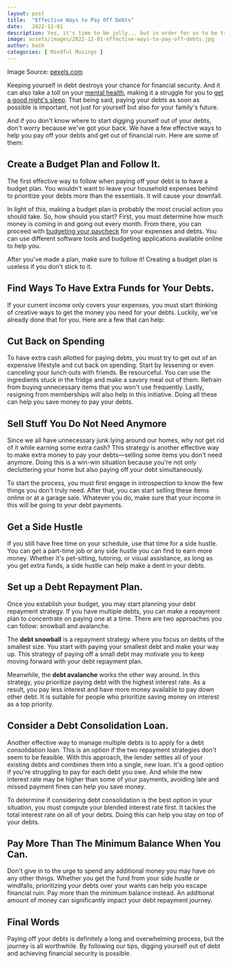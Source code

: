```yaml
---
layout: post
title:  "Effective Ways to Pay Off Debts"
date:   2022-12-01
description: Yes, it's time to be jolly... but in order for us to be truly jolly in the long run, we need to take care of our finances. Here are some effective ways to help you pay off your debts and get out of financial ruin.
image: assets/images/2022-12-01-effective-ways-to-pay-off-debts.jpg
author: bash
categories: [ Mindful Musings ]
---
```


Image Source: [pexels.com](https://www.pexels.com/photo/crop-faceless-person-with-cash-and-calculator-app-on-smartphone-4386292/)

Keeping yourself in debt destroys your chance for financial security. And it can also take a toll on your [mental health](https://www.coachrye.com/2021/our-mental-health-plays-a-vital-role-in-our-health-as-a-whole), making it a struggle for you to [get a good night's sleep](https://www.coachrye.com/2021/how-to-get-a-good-nights-sleep). That being said, paying your debts as soon as possible is important, not just for yourself but also for your family's future.

And if you don't know where to start digging yourself out of your debts, don't worry because we've got your back. We have a few effective ways to help you pay off your debts and get out of financial ruin. Here are some of them:


## Create a Budget Plan and Follow It.

The first effective way to follow when paying off your debt is to have a budget plan. You wouldn't want to leave your household expenses behind to prioritize your debts more than the essentials. It will cause your downfall.

In light of this, making a budget plan is probably the most crucial action you should take. So, how should you start? First, you must determine how much money is coming in and going out every month. From there, you can proceed with [budgeting your paycheck](https://www2.earnin.com/blog/complete-beginner-guide-budgeting) for your expenses and debts. You can use different software tools and budgeting applications available online to help you.

After you've made a plan, make sure to follow it! Creating a budget plan is useless if you don't stick to it.


## Find Ways To Have Extra Funds for Your Debts. 

If your current income only covers your expenses, you must start thinking of creative ways to get the money you need for your debts. Luckily, we've already done that for you. Here are a few that can help:


## Cut Back on Spending 

To have extra cash allotted for paying debts, you must try to get out of an expensive lifestyle and cut back on spending. Start by lessening or even canceling your lunch outs with friends. Be resourceful. You can use the ingredients stuck in the fridge and make a savory meal out of them. Refrain from buying unnecessary items that you won't use frequently. Lastly, resigning from memberships will also help in this initiative. Doing all these can help you save money to pay your debts.


## Sell Stuff You Do Not Need Anymore

Since we all have unnecessary junk lying around our homes, why not get rid of it while earning some extra cash? This strategy is another effective way to make extra money to pay your debts—selling some items you don't need anymore. Doing this is a win-win situation because you're not only decluttering your home but also paying off your debt simultaneously.

To start the process, you must first engage in introspection to know the few things you don't truly need. After that, you can start selling these items online or at a garage sale. Whatever you do, make sure that your income in this will be going to your debt payments.


## Get a Side Hustle

If you still have free time on your schedule, use that time for a side hustle. You can get a part-time job or any side hustle you can find to earn more money. Whether it's pet-sitting, tutoring, or visual assistance, as long as you get extra funds, a side hustle can help make a dent in your debts. 


## Set up a Debt Repayment Plan.

Once you establish your budget, you may start planning your debt repayment strategy. If you have multiple debts, you can make a repayment plan to concentrate on paying one at a time. There are two approaches you can follow: snowball and avalanche.

The **debt snowball** is a repayment strategy where you focus on debts of the smallest size. You start with paying your smallest debt and make your way up. This strategy of paying off a small debt may motivate you to keep moving forward with your debt repayment plan. 

Meanwhile, the **debt avalanche** works the other way around. In this strategy, you prioritize paying debt with the highest interest rate. As a result, you pay less interest and have more money available to pay down other debt. It is suitable for people who prioritize saving money on interest as a top priority.


## Consider a Debt Consolidation Loan.

Another effective way to manage multiple debts is to apply for a debt consolidation loan. This is an option if the two repayment strategies don't seem to be feasible. With this approach, the lender settles all of your existing debts and combines them into a single, new loan. It's a good option if you're struggling to pay for each debt you owe. And while the new interest rate may be higher than some of your payments, avoiding late and missed payment fines can help you save money.

To determine if considering debt consolidation is the best option in your situation, you must compute your blended interest rate first. It tackles the total interest rate on all of your debts. Doing this can help you stay on top of your debts.


## Pay More Than The Minimum Balance When You Can. 

Don't give in to the urge to spend any additional money you may have on any other things. Whether you get the fund from your side hustle or windfalls, prioritizing your debts over your wants can help you escape financial ruin. Pay more than the minimum balance instead. An additional amount of money can significantly impact your debt repayment journey.


## Final Words

Paying off your debts is definitely a long and overwhelming process, but the journey is all worthwhile. By following our tips, digging yourself out of debt and achieving financial security is possible.
